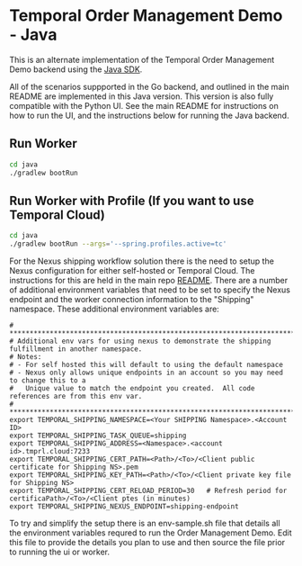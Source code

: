 # Temporal Order Management Demo - Java

This is an alternate implementation of the Temporal Order Management Demo backend
using the [Java SDK](https://github.com/temporalio/sdk-java).

All of the scenarios suppported in the Go backend, and outlined in the main README are implemented in
this Java version. This version is also fully compatible with the Python UI. See the main README for
instructions on how to run the UI, and the instructions below for running the Java backend.

## Run Worker

```bash
cd java
./gradlew bootRun
```

## Run Worker with Profile (If you want to use Temporal Cloud)

```bash
cd java
./gradlew bootRun --args='--spring.profiles.active=tc'
```


For the Nexus shipping workflow solution there is the need to setup the Nexus configuration for
either self-hosted or Temporal Cloud.  The instructions for this are held in the main repo [README](../README.md).  There are a number of additional environment variables that need to be set to specify the Nexus endpoint and the worker connection information to the "Shipping" namespace.  These additional environment variables are:


```
# *************************************************************************************************
# Additional env vars for using nexus to demonstrate the shipping fulfillment in another namespace.
# Notes:
# - For self hosted this will default to using the default namespace
# - Nexus only allows unique endpoints in an account so you may need to change this to a 
#   Unique value to match the endpoint you created.  All code references are from this env var.
# *************************************************************************************************
export TEMPORAL_SHIPPING_NAMESPACE=<Your SHIPPING Namespace>.<Account ID>
export TEMPORAL_SHIPPING_TASK_QUEUE=shipping
export TEMPORAL_SHIPPING_ADDRESS=<Namespace>.<account id>.tmprl.cloud:7233
export TEMPORAL_SHIPPING_CERT_PATH=<Path>/<To>/<Client public certificate for Shipping NS>.pem
export TEMPORAL_SHIPPING_KEY_PATH=<Path>/<To>/<Client private key file for Shipping NS>
export TEMPORAL_SHIPPING_CERT_RELOAD_PERIOD=30   # Refresh period for certificaPath>/<To>/<Client ptes (in minutes)
export TEMPORAL_SHIPPING_NEXUS_ENDPOINT=shipping-endpoint
```


To try and simplify the setup there is an env-sample.sh file that details all the environment variables requred to run the Order Management Demo.  Edit this file to provide the details you plan to use and then source the file prior to running the ui or worker.

